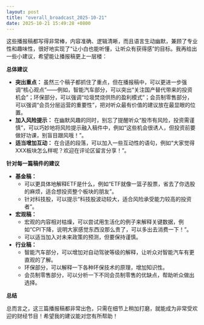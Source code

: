 ```yaml
---
layout: post
title: "overall_broadcast_2025-10-21"
date: 2025-10-21 15:49:28 +0800
---
```


这些播报稿都写得非常棒，内容准确、逻辑清晰，而且语言生动幽默，兼顾了专业性和趣味性，很好地实现了“让小白也能听懂，让听众有获得感”的目标。我再给出一些小建议，希望能让播报稿更上一层楼：

**总体建议**

*   **突出重点：** 虽然三个稿子都抓住了重点，但在播报稿中，可以更进一步强调“核心观点”——例如，智能汽车部分，可以突出“关注国产替代带来的投资机会”；环保部分，可以强调“垃圾焚烧供热的盈利模式”；会员制零售部分，可以强调“会员分层运营的重要性”，把对听众最有价值的建议放在最显眼的位置。
*   **加入风险提示：** 在幽默风趣的同时，别忘了提醒听众“股市有风险，投资需谨慎”，可以巧妙地将风险提示融入稿件中，例如“这些机会很诱人，但投资前要做好功课，别盲目跟风哦！”。
*   **适当增加互动：** 在合适的段落，可以加入一些互动性的语句，例如“大家觉得XXX板块怎么样呢？欢迎在评论区留言分享！”。

**针对每一篇稿件的建议**

*   **基金稿：**
    *   可以更具体地解释ETF是什么，例如“ETF就像一篮子股票，省去了你选股的麻烦，适合想投资整个板块的朋友”。
    *   针对科技股，可以提示“科技股波动较大，适合风险承受能力较高的投资者”。
*   **宏观稿：**
    *   宏观的内容相对枯燥，可以尝试用生活化的例子来解释关键数据，例如“CPI下降，说明大家感觉东西没那么贵了，可以多出去消费一下！”。
    *   可以适当加入对未来政策的预测，但要保持谨慎。
*   **行业稿：**
    *   智能汽车部分，可以增加对自动驾驶等级的解释，让听众对智能汽车有更直观的了解。
    *   环保部分，可以解释一下各种环保技术的原理，增加知识性。
    *   会员制零售部分，可以分析一下不同会员制零售的优缺点，帮助听众做出选择。

**总结**

总而言之，这三篇播报稿都非常出色，只需在细节上稍加打磨，就能成为非常受欢迎的财经节目！希望我的建议能对您有所帮助！